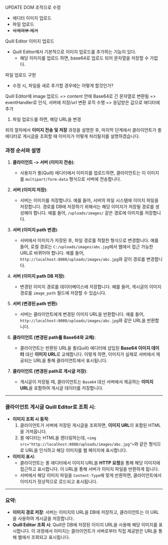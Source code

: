 UPDATE DOM 조작으로 수정

- 에디터 이미지 업로드
- 파일 업로드
- ~~삭제여부 제거~~

Quill Editor 이미지 업로드
- Quill Editor에서 기본적으로 이미지 업로드를 추가하는 기능이 있다.
	- 해당 이미지를 업로드 하면, base64로 업로드 되어 문자열을 저장할 수 가없다.

파일 업로드 구현
- 수정 시, 파일을 새로 추가할 경우에는 어떻게 할것인가?

Quill Editor에 image 업로드 
=> content 안에 Base64로 긴 문자열로 변환됨
=> eventHandler로 인식, 서버에 저장/url 변환 로직 수행
=> 응답받은 값으로 에디터에 추가

1. 파일 업로드를 하면, 해당 URL을 변경

위의 절차에서 **이미지 전송 및 저장** 과정을 설명한 후, 마지막 단계에서 클라이언트가 퀼 에디터로 게시글을 조회할 때 이미지가 어떻게 처리될지를 설명하겠습니다.

### 과정 순서와 설명

1. **클라이언트 -> 서버 (이미지 전송)**:
    
    - 사용자가 퀼(Quill) 에디터에서 이미지를 업로드하면, 클라이언트는 이 이미지를 `multipart/form-data` 형식으로 서버에 전송합니다.
2. **서버 (이미지 저장)**:
    
    - 서버는 이미지를 저장합니다. 예를 들어, 서버의 파일 시스템에 이미지 파일을 저장합니다. 경로를 DB에 저장하기 위해서는 해당 이미지가 저장될 경로를 생성해야 합니다. 예를 들어, `/uploads/images/` 같은 경로에 이미지를 저장합니다.
3. **서버 (이미지 path 변경)**:
    
    - 서버에서 이미지가 저장된 후, 파일 경로를 적절한 형식으로 변경합니다. 예를 들어, 로컬 경로는 `C:/uploads/images/abc.jpg`에서 웹에서 접근 가능한 URL로 바뀌어야 합니다. 예를 들어, `http://localhost:8080/uploads/images/abc.jpg`와 같이 경로를 변경합니다.
4. **서버 (이미지 path DB 저장)**:
    
    - 변경된 이미지 경로를 데이터베이스에 저장합니다. 예를 들어, 게시글의 이미지 경로를 `image_path` 필드에 저장할 수 있습니다.
5. **서버 (변경된 path 반환)**:
    
    - 서버는 클라이언트에게 변경된 이미지 URL을 반환합니다. 예를 들어, `http://localhost:8080/uploads/images/abc.jpg`와 같은 URL을 반환합니다.
6. **클라이언트 (변경된 path를 Base64와 교체)**:
    
    - 클라이언트는 반환된 URL을 퀼(Quill) 에디터에 삽입된 **Base64 이미지 데이터** 대신 **이미지 URL**로 교체합니다. 이렇게 하면, 이미지가 실제로 서버에서 제공되는 URL을 통해 클라이언트에서 표시됩니다.
7. **클라이언트 (변경된 path로 게시글 저장)**:
    
    - 게시글이 저장될 때, 클라이언트는 `Base64` 대신 서버에서 제공하는 **이미지 URL**을 포함하여 게시글 데이터를 저장합니다.

---

### 클라이언트 게시글 Quill Editor로 조회 시:

- **이미지 조회 시 동작**:
    1. 클라이언트가 서버에 저장된 게시글을 조회하면, **이미지 URL**이 포함된 HTML을 가져옵니다.
    2. 퀼 에디터는 HTML을 렌더링하는데, `<img src="http://localhost:8080/uploads/images/abc.jpg">`와 같은 형식으로 URL을 인식하고 해당 이미지를 웹 페이지에 표시합니다.
- **이미지 표시**:
    - 클라이언트는 퀼 에디터에서 이미지 URL을 **HTTP 요청**을 통해 해당 이미지에 접근하고 표시합니다. 이 URL을 통해 서버가 이미지 파일을 반환하게 됩니다.
    - 서버에서 해당 이미지 파일을 `Content-Type`에 맞게 반환하면, 클라이언트에서 이미지가 정상적으로 로드되고 표시됩니다.

---

### 요약:

- **이미지 경로 저장**: 서버는 이미지의 URL을 DB에 저장하고, 클라이언트는 이 URL을 사용하여 게시글을 저장합니다.
- **Quill Editor 조회 시**: Quill은 DB에 저장된 이미지 URL을 사용해 해당 이미지를 표시합니다. 이 과정에서 이미지는 클라이언트가 서버로부터 직접 제공받은 URL을 통해 웹에서 조회되고 표시됩니다.
